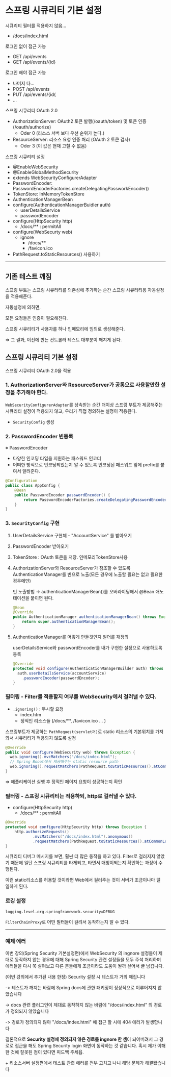 # 스프링 시큐리티 기본 설정

시큐리티 필터를 적용하지 않음...

* /docs/index.html

로그인 없이 접근 가능

* GET /api/events
* GET /api/events/{id}

로그인 해야 접근 가능

* 나머지 다...
* POST /api/events
* PUT /api/events/{id{
* ...

스프링 시큐리티 OAuth 2.0

* AuthorizationServer: OAuth2 토큰 발행(/oauth/token) 및 토큰 인증(/oauth/authorize)
  * Oder 0 (리소스 서버 보다 우선 순위가 높다.)
* ResourceServer: 리소스 요청 인증 처리 (OAuth 2 토큰 검사)
  * Oder 3 (이 값은 현재 고칠 수 없음)

스프링 시큐리티 설정

* @EnableWebSecurity
* @EnableGlobalMethodSecurity
* extends WebSecurityConfigurerAdapter
* PasswordEncoder: PasswordEncoderFactories.createDelegatingPassworkEncoder()
* TokenStore: InMemoryTokenStore
* AuthenticationManagerBean
* configure(AuthenticationManagerBuidler auth)
  * userDetailsService
  * passwordEncoder
* configure(HttpSecurity http)
  * /docs/** : permitAll
* configure(WebSecurty web)
  * ignore
    * /docs/**
    * /favicon.ico
* PathRequest.toStaticResources() 사용하기

---

## 기존 테스트 깨짐

스프링 부트는 스프링 시큐리티를 의존성에 추가하는 순간 스프링 시큐리티용 자동설정을 적용해준다.

자동설정에 의하면,

모든 요청들은 인증이 필요해진다.

스프링 시큐리티가 사용자를 하나 인메모리에 임의로 생성해준다.

⇒ 그 결과, 이전에 만든 컨트롤러 테스트 대부분이 깨지게 된다.



## 스프링 시큐리티 기본 설정

스프링 시큐리티 OAuth 2.0을 적용

### 1. AuthorizationServer와 ResourceServer가 공통으로 사용할만한 설정을 추가해야 한다.

`WebSecurityConfigurerAdapter`를 상속받는 순간 더이상 스프링 부트가 제공해주는 시큐리티 설정이 적용되지 않고, 우리가 직접 정의하는 설정이 적용된다.

* `SecurityConfig` 생성



### 2. PasswordEncoder 빈등록

※ PasswordEncoder

* 다양한 인코딩 타입을 지원하는 패스워드 인코더
* 어떠한 방식으로 인코딩되었는지 알 수 있도록 인코딩된 패스워드 앞에 prefix를 붙여서 알려준다.

```java
@Configuration
public class AppConfig {
    @Bean
    public PasswordEncoder passwordEncoder() {
        return PasswordEncoderFactories.createDelegatingPasswordEncoder();
    }
}
```



### 3. `SecurityConfig` 구현

1. UserDetailsService 구현체 - "AccountService" 를 받아오기

2. PasswordEncoder 받아오기

3. TokenStore : OAuth 토큰을 저장. 인메모리TokenStore사용

4. AuthorizationServer와 ResourceServer가 참조할 수 있도록 AuthenticationManager를 빈으로 노출(모든 경우에 노출할 필요는 없고 필요한 경우에만)

   빈 노출방법 → authenticationManagerBean()를 오버라이딩해서 @Bean 애노테이션을 붙이면 된다.

   ```java
   @Bean
   @Override
   public AuthenticationManager authenticationManagerBean() throws Exception {
       return super.authenticationManagerBean();
   }
   ```

5. AuthenticationManager를 어떻게 만들것인지 빌더를 재정의

   userDetailsService와 passwordEncoder를 내가 구현한 설정으로 사용하도록 등록

   ```java
   @Override
   protected void configure(AuthenticationManagerBuilder auth) throws Exception {
     auth.userDetailsService(accountService)
       .passwordEncoder(passwordEncoder);
   }
   ```



### 필터링 - Filter를 적용할지 여부를 WebSecurity에서 걸러낼 수 있다.

* `.ignoring()` : 무시할 요청
  * index.htm
  * 정적인 리소스들 (/docs/**, /favicon.ico ... )

스프링부트가 제공하는 `PathRequest(servlet꺼)`로 static 리소스의 기본위치를 가져와서 시큐리티가 적용되지 않도록 설정

```java
@Override
public void configure(WebSecurity web) throws Exception {
  web.ignoring().mvcMatchers("/docs/index.html");
  // Spring Booot에서 제공해주는 static resource path
  web.ignoring().requestMatchers(PathRequest.toStaticResources().atCommonLocations());
}
```

⇒ 애플리케이션 실행 후 정적인 페이지 요청이 성공하는지 확인



### 필터링 - 스프링 시큐리티는 적용하되, http로 걸러낼 수 있다.

* configure(HttpSecurity http)
  * /docs/** : permitAll

```java
@Override
protected void configure(HttpSecurity http) throws Exception {
    http.authorizeRequests()
            .mvcMatchers("/docs/index.html").anonymous()
            .requestMatchers(PathRequest.toStaticResources().atCommonLocations()).anonymous();
}
```

시큐리티 디버그 메시지를 보면, 훨씬 더 많은 동작을 하고 있다. Filter로 걸러지지 않았기 때문에 일단 스프링 시큐리티를 타게되고, 타면서 매칭이되는지 확인하는 과정이 수행된다.

이런 static리소스를 허용할 것이라면 Web에서 걸러주는 것이 서버가 조금이나마 덜 일하게 된다.



### 로깅 설정

```properties
logging.level.org.springframework.security=DEBUG
```

`FilterChainProxy`로 어떤 필터들이 걸려서 동작하는지 알 수 있다.



---

### 예제 에러

이번 강의(Spring Security 기본설정편)에서 WebSecurity 의 ingnore 설정들이 제대로 동작하지 않는 경우에 대해 Spring Security 관련 설정들을 모두 주석 처리하며 에러들을 다시 쭉 살펴보고 다른 분들에게 조금이라도 도움이 될까 싶어서 글 남깁니다.

(이번 강의에서 추가된 내용 한정) Security 설정 시 테스트가 거의 깨집니다

-> 테스트가 깨지는 바람에 Spring docs에 관한 패키징이 정상적으로 이루어지지 않았습니다

-> docs 관련 플러그인이 제대로 동작하지 않는 바람에 "/docs/index.html" 의 경로가 정의되지 않았습니다

-> 경로가 정의되지 않아 "/docs/index.html" 에 접근 할 시에 404 에러가 발생합니다



결론적으로 **Security 설정에 정의되지 않은 경로를 ingnore 한 셈**이 되어버려서 그 경로로 접근을 해도 Spring Security login 화면이 동작하는 것 같습니다. 혹시 제가 이해한 것에 잘못된 점이 있다면 피드백 주세욥.



\+ 리소스서버 설정편에서 테스트 관련 에러를 전부 고치고 나니 해당 문제가 해결됐습니다





